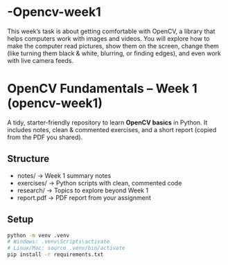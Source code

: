 # -Opencv-week1
This week’s task is about getting comfortable with OpenCV, a library that helps computers work with images and videos. You will explore how to make the computer read pictures, show them on the screen, change them (like turning them black &amp; white, blurring, or finding edges), and even work with live camera feeds.

# OpenCV Fundamentals – Week 1 (opencv-week1)

A tidy, starter-friendly repository to learn **OpenCV basics** in Python.
It includes notes, clean & commented exercises, and a short report (copied from the PDF you shared).

## Structure
- notes/ → Week 1 summary notes
- exercises/ → Python scripts with clean, commented code
- research/ → Topics to explore beyond Week 1
- report.pdf → PDF report from your assignment

## Setup
```bash
python -m venv .venv
# Windows: .venv\Scripts\activate
# Linux/Mac: source .venv/bin/activate
pip install -r requirements.txt
